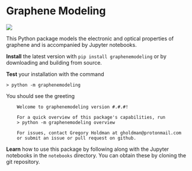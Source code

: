 # Graphene Modeling

![](https://github.com/gholdman1/graphenemodeling/blob/master/notebooks/images/overview.png)

This Python package models the electronic and optical properties of graphene and is accompanied by Jupyter notebooks.

**Install** the latest version with `pip install graphenemodeling`  or by downloading and building from source.

**Test** your installation with the command

```
> python -m graphenemodeling
```

You should see the greeting

```
	Welcome to graphenemodeling version #.#.#!

    For a quick overview of this package's capabilities, run
    > python -m graphenemodeling overview

    For issues, contact Gregory Holdman at gholdman@protonmail.com
    or submit an issue or pull request on github.

```

**Learn** how to use this package by following along with the Jupyter notebooks in the `notebooks` directory. You can obtain these by cloning the git repository.